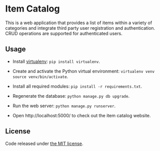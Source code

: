 # Item Catalog

This is a web application that provides a list of items within a variety of categories and integrate third party user registration and authentication. CRUD operations are supported for authenticated users.

## Usage

- Install [virtualenv](https://virtualenv.pypa.io/en/latest/): `pip install virtualenv`.

- Create and activate the Python virtual environment: 
`virtualenv venv`
`source venv/bin/activate`.

- Install all required modules: `pip install -r requirements.txt`.

- Regenerate the database: `python manage.py db upgrade`.

- Run the web server: `python manage.py runserver`.

- Open http://localhost:5000/ to check out the item catalog website.


## License

Code released under [the MIT license](https://github.com/zhihaodev/item-catalog/blob/master/LICENSE).
